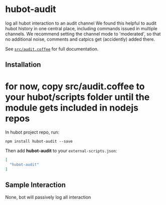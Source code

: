 # hubot-audit

log all hubot interaction to an audit channel
We found this helpful to audit hubot history in one central place, including commands issued in multiple channels.
We recommend setting the channel mode to 'moderated', so that no additional noise, comments and catpics get (accidently) added there.

See [`src/audit.coffee`](src/audit.coffee) for full documentation.

## Installation

# for now, copy src/audit.coffee to your hubot/scripts folder until the module gets included in nodejs repos

In hubot project repo, run:

`npm install hubot-audit --save`

Then add **hubot-audit** to your `external-scripts.json`:

```json
[
  "hubot-audit"
]
```

## Sample Interaction
None, bot will passively log all interaction

